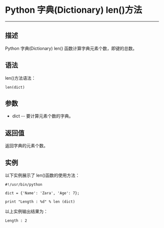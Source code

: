 Python 字典(Dictionary) len()方法
=============================

* * *

描述
--

Python 字典(Dictionary) len() 函数计算字典元素个数，即键的总数。

语法
--

len()方法语法：
```
len(dict)
```
参数
--

*   dict -- 要计算元素个数的字典。

返回值
---

返回字典的元素个数。

实例
--

以下实例展示了 len()函数的使用方法：
```
#!/usr/bin/python

dict = {'Name': 'Zara', 'Age': 7};

print "Length : %d" % len (dict)
```
以上实例输出结果为：
```
Length : 2
```
